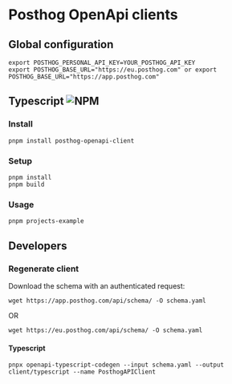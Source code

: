 # Posthog OpenApi clients

## Global configuration
```
export POSTHOG_PERSONAL_API_KEY=YOUR_POSTHOG_API_KEY
export POSTHOG_BASE_URL="https://eu.posthog.com" or export POSTHOG_BASE_URL="https://app.posthog.com"
```

## Typescript ![NPM](https://img.shields.io/npm/v/posthog-openapi-client)


### Install
```
pnpm install posthog-openapi-client
```

### Setup
```
pnpm install
pnpm build
```

### Usage
```
pnpm projects-example
```

## Developers

### Regenerate client
Download the schema with an authenticated request:
```
wget https://app.posthog.com/api/schema/ -O schema.yaml
```

OR

```
wget https://eu.posthog.com/api/schema/ -O schema.yaml
```

#### Typescript
```
pnpx openapi-typescript-codegen --input schema.yaml --output client/typescript --name PosthogAPIClient
```
